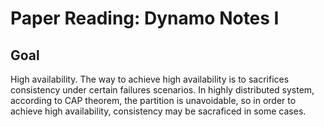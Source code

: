 # Paper Reading: Dynamo Notes I 

## Goal 

High availability. The way to achieve high availability is to sacrifices consistency under certain failures scenarios. In highly distributed system, according to CAP theorem,  the partition is unavoidable, so in order to achieve high availability, consistency may be sacraficed in some cases. 


